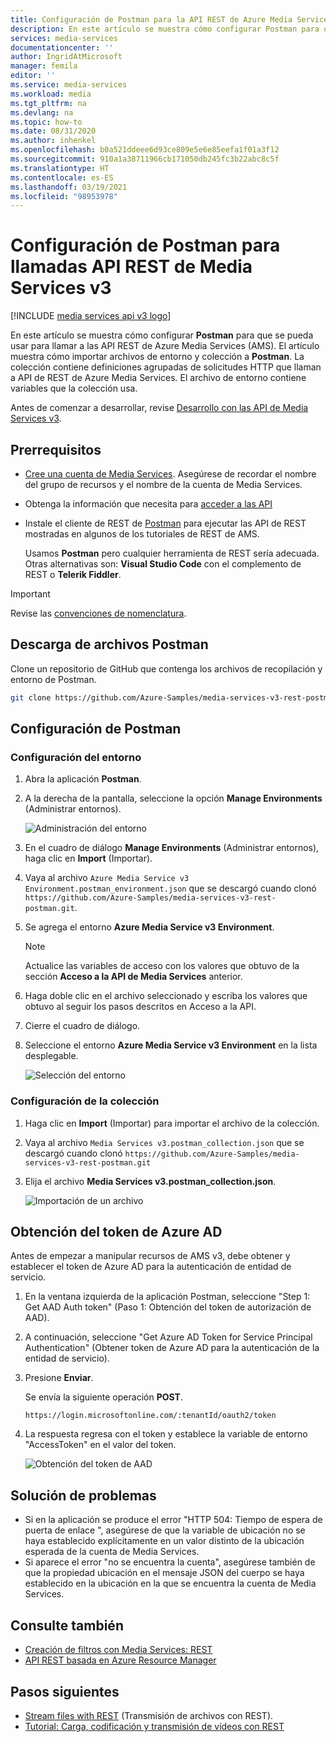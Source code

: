```yaml
---
title: Configuración de Postman para la API REST de Azure Media Services v3
description: En este artículo se muestra cómo configurar Postman para que se pueda usar para llamar a las API de REST de Azure Media Services (AMS).
services: media-services
documentationcenter: ''
author: IngridAtMicrosoft
manager: femila
editor: ''
ms.service: media-services
ms.workload: media
ms.tgt_pltfrm: na
ms.devlang: na
ms.topic: how-to
ms.date: 08/31/2020
ms.author: inhenkel
ms.openlocfilehash: b0a521ddeee6d93ce809e5e6e85eefa1f01a3f12
ms.sourcegitcommit: 910a1a38711966cb171050db245fc3b22abc8c5f
ms.translationtype: HT
ms.contentlocale: es-ES
ms.lasthandoff: 03/19/2021
ms.locfileid: "98953978"
---
```

# <a name="configure-postman-for-media-services-v3-rest-api-calls"></a>Configuración de Postman para llamadas API REST de Media Services v3

[!INCLUDE [media services api v3 logo](./includes/v3-hr.md)]

En este artículo se muestra cómo configurar **Postman** para que se pueda usar para llamar a las API REST de Azure Media Services (AMS). El artículo muestra cómo importar archivos de entorno y colección a **Postman**. La colección contiene definiciones agrupadas de solicitudes HTTP que llaman a API de REST de Azure Media Services. El archivo de entorno contiene variables que la colección usa.

Antes de comenzar a desarrollar, revise [Desarrollo con las API de Media Services v3](media-services-apis-overview.md).

## <a name="prerequisites"></a>Prerrequisitos

- [Cree una cuenta de Media Services](./create-account-howto.md). Asegúrese de recordar el nombre del grupo de recursos y el nombre de la cuenta de Media Services. 
- Obtenga la información que necesita para [acceder a las API](./access-api-howto.md)
- Instale el cliente de REST de [Postman](https://www.getpostman.com/) para ejecutar las API de REST mostradas en algunos de los tutoriales de REST de AMS. 

    Usamos **Postman** pero cualquier herramienta de REST sería adecuada. Otras alternativas son: **Visual Studio Code** con el complemento de REST o **Telerik Fiddler**. 

> [!IMPORTANT]
> Revise las [convenciones de nomenclatura](media-services-apis-overview.md#naming-conventions).

## <a name="download-postman-files"></a>Descarga de archivos Postman

Clone un repositorio de GitHub que contenga los archivos de recopilación y entorno de Postman.

 ```bash
 git clone https://github.com/Azure-Samples/media-services-v3-rest-postman.git
 ```

## <a name="configure-postman"></a>Configuración de Postman

### <a name="configure-the-environment"></a>Configuración del entorno 

1. Abra la aplicación **Postman**.
2. A la derecha de la pantalla, seleccione la opción **Manage Environments** (Administrar entornos).

    ![Administración del entorno](./media/develop-with-postman/postman-import-env.png)
4. En el cuadro de diálogo **Manage Environments** (Administrar entornos), haga clic en **Import** (Importar).
2. Vaya al archivo `Azure Media Service v3 Environment.postman_environment.json` que se descargó cuando clonó `https://github.com/Azure-Samples/media-services-v3-rest-postman.git`.
6. Se agrega el entorno **Azure Media Service v3 Environment**.

    > [!Note]
    > Actualice las variables de acceso con los valores que obtuvo de la sección **Acceso a la API de Media Services** anterior.

7. Haga doble clic en el archivo seleccionado y escriba los valores que obtuvo al seguir los pasos descritos en Acceso a la API.
8. Cierre el cuadro de diálogo.
9. Seleccione el entorno **Azure Media Service v3 Environment** en la lista desplegable.

    ![Selección del entorno](./media/develop-with-postman/choose-env.png)
   
### <a name="configure-the-collection"></a>Configuración de la colección

1. Haga clic en **Import** (Importar) para importar el archivo de la colección.
1. Vaya al archivo `Media Services v3.postman_collection.json` que se descargó cuando clonó `https://github.com/Azure-Samples/media-services-v3-rest-postman.git`
3. Elija el archivo **Media Services v3.postman_collection.json**.

    ![Importación de un archivo](./media/develop-with-postman/postman-import-collection.png)

## <a name="get-azure-ad-token"></a>Obtención del token de Azure AD 

Antes de empezar a manipular recursos de AMS v3, debe obtener y establecer el token de Azure AD para la autenticación de entidad de servicio.

1. En la ventana izquierda de la aplicación Postman, seleccione "Step 1: Get AAD Auth token" (Paso 1: Obtención del token de autorización de AAD).
2. A continuación, seleccione "Get Azure AD Token for Service Principal Authentication" (Obtener token de Azure AD para la autenticación de la entidad de servicio).
3. Presione **Enviar**.

    Se envía la siguiente operación **POST**.

    ```
    https://login.microsoftonline.com/:tenantId/oauth2/token
    ```

4. La respuesta regresa con el token y establece la variable de entorno "AccessToken" en el valor del token.  

    ![Obtención del token de AAD](./media/develop-with-postman/postman-get-aad-auth-token.png)

## <a name="troubleshooting"></a>Solución de problemas 

* Si en la aplicación se produce el error "HTTP 504: Tiempo de espera de puerta de enlace ", asegúrese de que la variable de ubicación no se haya establecido explícitamente en un valor distinto de la ubicación esperada de la cuenta de Media Services. 
* Si aparece el error "no se encuentra la cuenta", asegúrese también de que la propiedad ubicación en el mensaje JSON del cuerpo se haya establecido en la ubicación en la que se encuentra la cuenta de Media Services. 

## <a name="see-also"></a>Consulte también

- [Creación de filtros con Media Services: REST](filters-dynamic-manifest-rest-howto.md)
- [API REST basada en Azure Resource Manager](https://github.com/Azure-Samples/media-services-v3-arm-templates)

## <a name="next-steps"></a>Pasos siguientes

- [Stream files with REST](stream-files-tutorial-with-rest.md) (Transmisión de archivos con REST).  
- [Tutorial: Carga, codificación y transmisión de vídeos con REST](stream-files-tutorial-with-rest.md)
